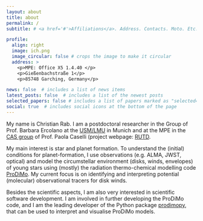 ```yaml
---
layout: about
title: about
permalink: /
subtitle: # <a href='#'>Affiliations</a>. Address. Contacts. Moto. Etc.

profile:
  align: right
  image: ich.png
  image_circular: false # crops the image to make it circular
  address: >
    <p>MPE: Office X5 1.4.40 </p>
    <p>Gießenbachstraße 1</p>
    <p>85748 Garching, Germany</p>

news: false  # includes a list of news items
latest_posts: false  # includes a list of the newest posts
selected_papers: false # includes a list of papers marked as "selected={true}"
social: true  # includes social icons at the bottom of the page
---
```


My name is Christian Rab. I am a postdoctoral researcher in the Group of Prof. Barbara Ercolano at the [USM/LMU](https://www.usm.uni-muenchen.de/) in Munich and at the MPE in the [CAS group](https://www.mpe.mpg.de/CAS) of Prof. Paola Caselli (project webpage: [RUTD](https://www.transitiondiscs.com/).

My main interest is star and planet formation. To understand the (initial) conditions for planet-formation, I use observations (e.g. ALMA, JWST, optical) and model the circumstellar environment (disks, winds,  envelopes) of young stars using (mostly) the radiation thermo-chemical modelling code [ProDiMo](https://prodimo.iwf.oeaw.ac.at/). My current focus is on identifying and interpreting potential (molecular) observational tracers for disk winds. 

Besides the scientific aspects, I am also very interested in scientific software development. I am involved in further developing the ProDiMo code, and I am the leading developer of the Python package [prodimopy](https://gitlab.astro.rug.nl/prodimo/prodimopy), that can be used to interpret and visualise ProDiMo models.

<!---
[//]: # Write your biography here. Tell the world about yourself. Link to your favorite [subreddit](http://reddit.com). You can put a picture in, too. The code is already in, just name your picture `prof_pic.jpg` and put it in the `img/` folder.

[//]: # Put your address / P.O. box / other info right below your picture. You can also disable any of these elements by editing `profile` property of the YAML header of your `_pages/about.md`. Edit `_bibliography/papers.bib` and Jekyll will render your [publications page](/al-folio/publications/) automatically.

[//]: # Link to your social media connections, too. This theme is set up to use [Font Awesome icons](http://fortawesome.github.io/Font-Awesome/) and [Academicons](https://jpswalsh.github.io/academicons/), like the ones below. Add your Facebook, Twitter, LinkedIn, Google Scholar, or just disable all of them.
-->
